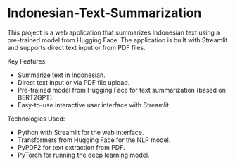 # Indonesian-Text-Summarization
This project is a web application that summarizes Indonesian text using a pre-trained model from Hugging Face. The application is built with Streamlit and supports direct text input or from PDF files.

Key Features:
- Summarize text in Indonesian.
- Direct text input or via PDF file upload.
- Pre-trained model from Hugging Face for text summarization (based on BERT2GPT).
- Easy-to-use interactive user interface with Streamlit.

Technologies Used:
- Python with Streamlit for the web interface.
- Transformers from Hugging Face for the NLP model.
- PyPDF2 for text extraction from PDF.
- PyTorch for running the deep learning model.
